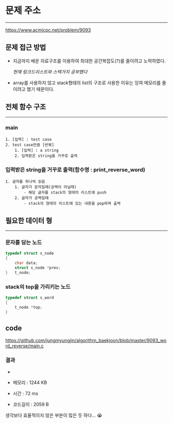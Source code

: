 # 문제 주소

---

https://www.acmicpc.net/problem/9093

## 문제 접근 방법
- 지금까지 배운 자료구조를 이용하여 최대한 공간복잡도(?)를 줄이려고 노력하였다.

    *현재 링크드리스트와 스택가지 공부했다*

- array를 사용하지 않고 stack형태의 list의 구조로 사용한 이유는 잉여 메모리를 줄이려고 했기 때문이다.

## 전체 함수 구조

---

### main

```
1. [입력] : test case 
2. test case만큼 [반복]
    1. [입력] : a string
    2. 입력받은 string을 거꾸로 출력
```

### 입력받은 string을 거꾸로 출력(함수명 : print_reverse_word)

```
1. 글자를 하나씩 읽음
    1. 글자가 문자일때(공백이 아닐때)
        - 해당 글자를 stack의 형태의 리스트에 push
    2. 글자가 공백일때
        - stack의 형태의 리스트에 있는 내용을 pop하며 출력
```

## 필요한 데이터 형

---

### 문자를 담는 노드

```c
typedef struct s_node
{
    char data;
    struct s_node *prev;
}   t_node;
```

### stack의 top을 가리키는 노드

```c
typedef struct s_word
{
    t_node *top;
}

```

## code
https://github.com/jungmyungjin/algorithm_baekjoon/blob/master/9093_word_reverse/main.c

### 결과

-

- 메모리 : 1244 KB
- 시간  : 72 ms
- 코드길이 : 2059 B

생각보다 효율적이지 않은 부분이 많은 듯 하다... 😭

